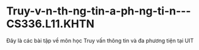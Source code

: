 # Truy-v-n-th-ng-tin-a-ph-ng-ti-n---CS336.L11.KHTN
Đây là các bài tập về môn học Truy vấn thông tin và đa phương tiện tại UIT
